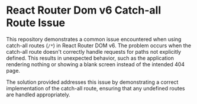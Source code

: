 # React Router Dom v6 Catch-all Route Issue

This repository demonstrates a common issue encountered when using catch-all routes (`/*`) in React Router DOM v6.  The problem occurs when the catch-all route doesn't correctly handle requests for paths not explicitly defined.  This results in unexpected behavior, such as the application rendering nothing or showing a blank screen instead of the intended 404 page.

The solution provided addresses this issue by demonstrating a correct implementation of the catch-all route, ensuring that any undefined routes are handled appropriately.